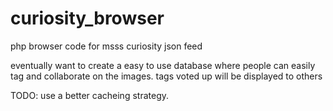 curiosity_browser
=================

php browser code for msss curiosity json feed

eventually want to create a easy to use database where people can easily tag and collaborate on the images. tags voted up will be displayed to others

TODO: use a better cacheing strategy.
